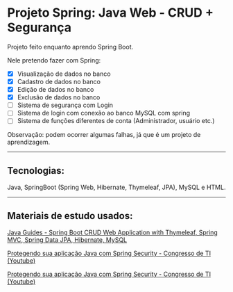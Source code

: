 # Projeto Spring: Java Web - CRUD + Segurança

Projeto feito enquanto aprendo Spring Boot.

Nele pretendo fazer com Spring:
- [x] Visualização de dados no banco
- [x] Cadastro de dados no banco
- [x] Edição de dados no banco
- [x] Exclusão de dados no banco
- [ ] Sistema de segurança com Login
- [ ] Sistema de login com conexão ao banco MySQL com spring
- [ ] Sistema de funções diferentes de conta (Administrador, usuário etc.)

Observação: podem ocorrer algumas falhas, já que é um projeto de aprendizagem.

***

## Tecnologias: 

Java, SpringBoot (Spring Web, Hibernate, Thymeleaf, JPA), MySQL e HTML.

***

## Materiais de estudo usados:

[Java Guides - Spring Boot CRUD Web Application with Thymeleaf, Spring MVC, Spring Data JPA, Hibernate, MySQL](https://www.javaguides.net/2020/05/spring-boot-crud-web-application-with-thymeleaf.html)

[Protegendo sua aplicação Java com Spring Security - Congresso de TI (Youtube)](https://youtu.be/FOX0r52_hwE)

[Protegendo sua aplicação Java com Spring Security - Congresso de TI (Youtube)](https://youtu.be/CYpJuqV-CRs)

